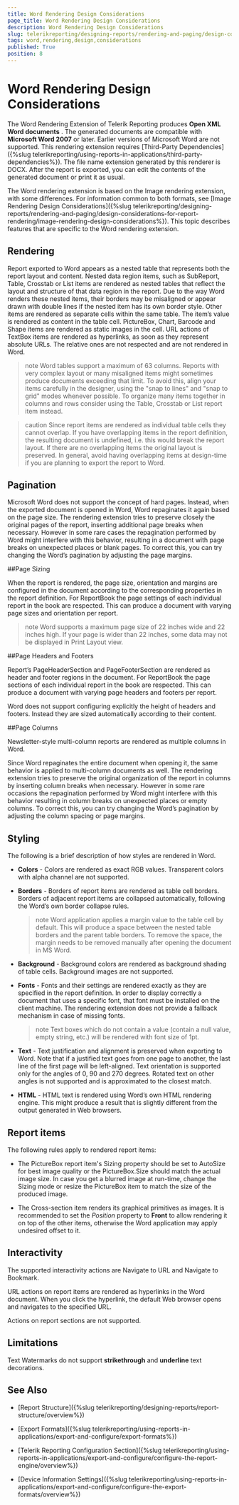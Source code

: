 ```yaml
---
title: Word Rendering Design Considerations
page_title: Word Rendering Design Considerations 
description: Word Rendering Design Considerations
slug: telerikreporting/designing-reports/rendering-and-paging/design-considerations-for-report-rendering/word-rendering-design-considerations
tags: word,rendering,design,considerations
published: True
position: 8
---
```


# Word Rendering Design Considerations



The Word Rendering Extension of Telerik Reporting produces __Open XML Word documents__ . The generated documents         are compatible with __Microsoft Word 2007__  or later. Earlier versions of Microsoft Word are not supported. This rendering         extension requires [Third-Party Dependencies]({%slug telerikreporting/using-reports-in-applications/third-party-dependencies%}).         The file name extension generated by this renderer is DOCX. After the report is exported, you can edit the contents of the         generated document or print it as usual.       

The Word rendering extension is based on the Image rendering extension, with some differences. For         information common to both formats, see [Image Rendering Design Considerations]({%slug telerikreporting/designing-reports/rendering-and-paging/design-considerations-for-report-rendering/image-rendering-design-considerations%}). This         topic describes features that are specific to the Word rendering extension.       

## Rendering

Report exported to Word appears as a nested table that represents both the report layout and content. Nested           data region items, such as SubReport, Table, Crosstab or List items are rendered as nested tables that reflect the           layout and structure of that data region in the report. Due to the way Word renders these nested items, their borders may be misaligned or appear drawn with double lines if the nested item has its own border style. Other items are rendered as separate cells within the same           table. The item’s value is rendered as content in the table cell. PictureBox, Chart, Barcode and Shape items are           rendered as static images in the cell. URL actions of TextBox items are rendered as hyperlinks, as soon as they           represent absolute URLs. The relative ones are not respected and are not rendered in Word.         

>note Word tables support a maximum of 63 columns. Reports with very complex layout or many misaligned items might             sometimes produce documents exceeding that limit. To avoid this, align your items carefully in the designer, using the             "snap to lines" and "snap to grid" modes whenever possible. To organize many items together in columns and rows             consider using the Table, Crosstab or List report item instead.           


>caution Since report items are rendered as individual table cells they cannot overlap. If you have overlapping items in             the report definition, the resulting document is undefined, i.e. this would break the report layout. If there are no             overlapping items the original layout is preserved. In general, avoid having overlapping items at design-time if you             are planning to export the report to Word.           


## Pagination

Microsoft Word does not support the concept of hard pages. Instead, when the exported document is opened           in Word, Word repaginates it again based on the page size. The rendering extension tries to preserve closely the           original pages of the report, inserting additional page breaks when necessary. However in some rare cases the           repagination performed by Word might interfere with this behavior, resulting in a document with page breaks on           unexpected places or blank pages. To correct this, you can try changing the Word’s pagination by adjusting the           page margins.         

##Page Sizing

When the report is rendered, the page size, orientation and margins are configured in the document                 according to the corresponding properties in the report definition. For ReportBook the page settings of each                 individual report in the book are respected. This can produce a document with varying page sizes and                 orientation per report.               

>note Word supports a maximum page size of 22 inches wide and 22 inches high. If your page is wider than 22 inches,                   some data may not be displayed in Print Layout view.                 


##Page Headers and Footers

Report’s PageHeaderSection and PageFooterSection are rendered as header and footer regions in the document.                 For ReportBook the page sections of each individual report in the book are respected. This can produce a document                 with varying page headers and footers per report.               

Word does not support configuring explicitly the height of headers and footers. Instead they are sized automatically                 according to their content.               

##Page Columns

Newsletter-style multi-column reports are rendered as multiple columns in Word.               

Since Word repaginates the entire document when opening it, the same behavior is applied to multi-column documents                 as well. The rendering extension tries to preserve the original organization of the report in columns by inserting                 column breaks when necessary. However in some rare occasions the repagination performed by Word might interfere with                 this behavior resulting in column breaks on unexpected places or empty columns. To correct this, you can try changing                 the Word’s pagination by adjusting the column spacing or page margins.               

## Styling

The following is a brief description of how styles are rendered in Word.         

*  __Colors__  - Colors are rendered as exact RGB values. Transparent colors with alpha
            channel are not supported.

*  __Borders__  - Borders of report items are rendered as table cell borders. Borders of adjacent report items are
            collapsed automatically, following the Word’s own border collapse rules.

   >note Word application applies a margin value to the table cell by default. This will produce a space between the nested table borders and the parent table borders.                 To remove the space, the margin needs to be removed manually after opening the document in MS Word.
>

*  __Background__  - Background colors are rendered as background shading of table cells. Background images
            are not supported.

*  __Fonts__  - Fonts and their settings are rendered exactly as they are specified in the report definition.
            In order to display correctly a document that uses a specific font, that font must be installed on the client machine. The rendering extension does not provide a fallback mechanism in case of missing fonts.

   >note Text boxes which do not contain a value (contain a null value, empty string, etc.) will be rendered with font size of 1pt.
>

*  __Text__  - Text justification and alignment is preserved when exporting to Word. Note that if a justified text goes from one page to
            another, the last line of the first page will be left-aligned. Text orientation is supported only for the angles of 0, 90 and 270 degrees. Rotated text on other angles is not supported
            and is approximated to the closest match.

*  __HTML__  - HTML text is rendered using Word’s own HTML rendering engine. This might produce a result that is
            slightly different from the output generated in Web browsers.

## Report items

The following rules apply to rendered report items:

* The PictureBox report item's Sizing property should be set to AutoSize for best image quality or the PictureBox.Size should match the               actual image size. In case you get a blurred image at run-time, change the Sizing mode or resize the PictureBox item to match the size of the produced image.             

* The Cross-section item renders its graphical primitives as images. It is recommended to set the *Position*  property to __Front__                 to allow rendering it on top of the other items, otherwise the Word application may apply undesired offset to it.             

## Interactivity

The supported interactivity actions are Navigate to URL and Navigate to Bookmark.         

URL actions on report items are rendered as hyperlinks in the Word document. When you click the hyperlink, the default Web browser opens           and navigates to the specified URL.         

Actions on report sections are not supported.

## Limitations

Text Watermarks do not support __strikethrough__  and __underline__  text decorations.         

## See Also


 * [Report Structure]({%slug telerikreporting/designing-reports/report-structure/overview%})

 * [Export Formats]({%slug telerikreporting/using-reports-in-applications/export-and-configure/export-formats%})

 * [Telerik Reporting Configuration Section]({%slug telerikreporting/using-reports-in-applications/export-and-configure/configure-the-report-engine/overview%})

 * [Device Information Settings]({%slug telerikreporting/using-reports-in-applications/export-and-configure/configure-the-export-formats/overview%})
